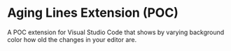 # Aging Lines Extension (POC)

A POC extension for Visual Studio Code that shows by varying background color how old the changes in your editor are.
